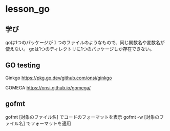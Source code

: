 # lesson_go

## 学び
goは1つのパッケージが１つのファイルのようなもので、同じ関数名や変数名が使えない。
goは1つのディレクトリに1つのパッケージしか存在できない。

## GO testing
Ginkgo
https://pkg.go.dev/github.com/onsi/ginkgo

GOMEGA
https://onsi.github.io/gomega/

## gofmt
gofmt [対象のファイル名] でコードのフォーマットを表示
gofmt -w [対象のファイル名] でフォーマットを適用

